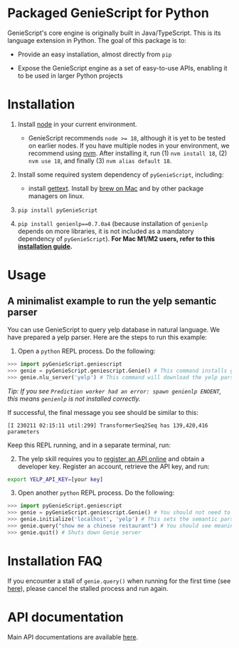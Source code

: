 # Packaged GenieScript for Python

GenieScript's core engine is originally built in Java/TypeScript. This is its language extension in Python.
The goal of this package is to:

- Provide an easy installation, almost directly from `pip`
  
- Expose the GenieScript engine as a set of easy-to-use APIs, enabling it to be used in larger Python projects

# Installation

1. Install [node](https://nodejs.org/en/download/) in your current environment.
   
    - GenieScript recommends `node >= 18`, although it is yet to be tested on earlier nodes. If you have multiple nodes in your environment, we recommend using [nvm](https://github.com/nvm-sh/nvm). After installing it, run (1) `nvm install 18`, (2) `nvm use 18`, and finally (3) `nvm alias default 18`.

2. Install some required system dependency of `pyGenieScript`, including:

    - install [gettext](https://www.gnu.org/software/gettext/). Install by [brew on Mac](https://formulae.brew.sh/formula/gettext) and by other package managers on linux.

3. `pip install pyGenieScript`

4. `pip install genienlp==0.7.0a4` (because installation of `genienlp` depends on more libraries, it is not included as a mandatory dependency of `pyGenieScript`). **For Mac M1/M2 users, refer to this [installation guide](https://github.com/stanford-oval/pyGenieScript/blob/master/genienlp-apple-silicone.md).**

# Usage

## A minimalist example to run the yelp semantic parser

You can use GenieScript to query yelp database in natural language. We have prepared a yelp parser. Here are the steps to run this example:

1. Open a `python` REPL process. Do the following:

```python
>>> import pyGenieScript.geniescript
>>> genie = pyGenieScript.geniescript.Genie() # This command installs genie-toolkit and might take a while for the first time
>>> genie.nlu_server('yelp') # This command will download the yelp parser and might take a while for the first time
```

*Tip: If you see `Prediction worker had an error: spawn genienlp ENOENT`, this means `genienlp` is not installed correctly.*

If successful, the final message you see should be similar to this:

```[I 230211 02:15:11 util:299] TransformerSeq2Seq has 139,420,416 parameters```

Keep this REPL running, and in a separate terminal, run:

2. The yelp skill requires you to [register an API online](https://fusion.yelp.com/) and obtain a developer key. Register an account, retrieve the API key, and run:

```bash
export YELP_API_KEY=[your key]
```

3. Open another `python` REPL process. Do the following:
   
```python
>>> import pyGenieScript.geniescript
>>> genie = pyGenieScript.geniescript.Genie() # You should not need to wait now
>>> genie.initialize('localhost', 'yelp') # This sets the semantic parser to be accesible over local server
>>> genie.query("show me a chinese restaurant") # You should see meaningful results returned from Genie
>>> genie.quit() # Shuts down Genie server
```

# Installation FAQ

If you encounter a stall of `genie.query()` when running for the first time (see [here](https://github.com/stanford-oval/pyGenieScript/issues/4)), please
cancel the stalled process and run again.

# API documentation

Main API documentations are available [here](https://stanford-oval.github.io/pyGenieScript/pyGenieScript/geniescript.html).
